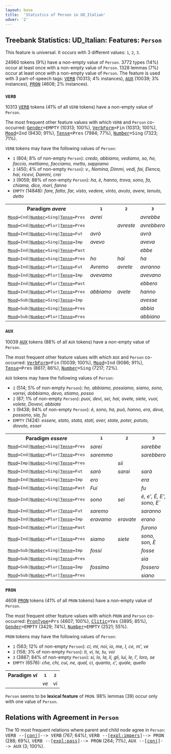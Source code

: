 ```yaml
---
layout: base
title:  'Statistics of Person in UD_Italian'
udver: '2'
---
```


## Treebank Statistics: UD_Italian: Features: `Person`

This feature is universal.
It occurs with 3 different values: `1`, `2`, `3`.

24960 tokens (9%) have a non-empty value of `Person`.
3772 types (14%) occur at least once with a non-empty value of `Person`.
1328 lemmas (7%) occur at least once with a non-empty value of `Person`.
The feature is used with 3 part-of-speech tags: <tt><a href="it-pos-VERB.html">VERB</a></tt> (10313; 4% instances), <tt><a href="it-pos-AUX.html">AUX</a></tt> (10039; 3% instances), <tt><a href="it-pos-PRON.html">PRON</a></tt> (4608; 2% instances).

### `VERB`

10313 <tt><a href="it-pos-VERB.html">VERB</a></tt> tokens (41% of all `VERB` tokens) have a non-empty value of `Person`.

The most frequent other feature values with which `VERB` and `Person` co-occurred: <tt><a href="it-feat-Gender.html">Gender</a></tt><tt>=EMPTY</tt> (10313; 100%), <tt><a href="it-feat-VerbForm.html">VerbForm</a></tt><tt>=Fin</tt> (10313; 100%), <tt><a href="it-feat-Mood.html">Mood</a></tt><tt>=Ind</tt> (9430; 91%), <tt><a href="it-feat-Tense.html">Tense</a></tt><tt>=Pres</tt> (7984; 77%), <tt><a href="it-feat-Number.html">Number</a></tt><tt>=Sing</tt> (7323; 71%).

`VERB` tokens may have the following values of `Person`:

* `1` (804; 8% of non-empty `Person`): <em>credo, abbiamo, vediamo, so, ho, faccio, mettiamo, facciamo, metto, sappiamo</em>
* `2` (450; 4% of non-empty `Person`): <em>v., Nomina, Dimmi, vedi, fai, Elenca, hai, ricevi, Dammi, crei</em>
* `3` (9059; 88% of non-empty `Person`): <em>ha, è, hanno, trova, sono, fa, chiama, dice, morì, fanno</em>
* `EMPTY` (14848): <em>fare, fatto, far, visto, vedere, vinto, avuto, avere, tenuto, detto</em>

<table>
  <tr><th>Paradigm <i>avere</i></th><th><tt>1</tt></th><th><tt>2</tt></th><th><tt>3</tt></th></tr>
  <tr><td><tt><tt><a href="it-feat-Mood.html">Mood</a></tt><tt>=Cnd</tt>|<tt><a href="it-feat-Number.html">Number</a></tt><tt>=Sing</tt>|<tt><a href="it-feat-Tense.html">Tense</a></tt><tt>=Pres</tt></tt></td><td><em>avrei</em></td><td></td><td><em>avrebbe</em></td></tr>
  <tr><td><tt><tt><a href="it-feat-Mood.html">Mood</a></tt><tt>=Cnd</tt>|<tt><a href="it-feat-Number.html">Number</a></tt><tt>=Plur</tt>|<tt><a href="it-feat-Tense.html">Tense</a></tt><tt>=Pres</tt></tt></td><td></td><td><em>avreste</em></td><td><em>avrebbero</em></td></tr>
  <tr><td><tt><tt><a href="it-feat-Mood.html">Mood</a></tt><tt>=Ind</tt>|<tt><a href="it-feat-Number.html">Number</a></tt><tt>=Sing</tt>|<tt><a href="it-feat-Tense.html">Tense</a></tt><tt>=Fut</tt></tt></td><td><em>avrò</em></td><td></td><td><em>avrà</em></td></tr>
  <tr><td><tt><tt><a href="it-feat-Mood.html">Mood</a></tt><tt>=Ind</tt>|<tt><a href="it-feat-Number.html">Number</a></tt><tt>=Sing</tt>|<tt><a href="it-feat-Tense.html">Tense</a></tt><tt>=Imp</tt></tt></td><td><em>avevo</em></td><td></td><td><em>aveva</em></td></tr>
  <tr><td><tt><tt><a href="it-feat-Mood.html">Mood</a></tt><tt>=Ind</tt>|<tt><a href="it-feat-Number.html">Number</a></tt><tt>=Sing</tt>|<tt><a href="it-feat-Tense.html">Tense</a></tt><tt>=Past</tt></tt></td><td></td><td></td><td><em>ebbe</em></td></tr>
  <tr><td><tt><tt><a href="it-feat-Mood.html">Mood</a></tt><tt>=Ind</tt>|<tt><a href="it-feat-Number.html">Number</a></tt><tt>=Sing</tt>|<tt><a href="it-feat-Tense.html">Tense</a></tt><tt>=Pres</tt></tt></td><td><em>ho</em></td><td><em>hai</em></td><td><em>ha</em></td></tr>
  <tr><td><tt><tt><a href="it-feat-Mood.html">Mood</a></tt><tt>=Ind</tt>|<tt><a href="it-feat-Number.html">Number</a></tt><tt>=Plur</tt>|<tt><a href="it-feat-Tense.html">Tense</a></tt><tt>=Fut</tt></tt></td><td><em>Avremo</em></td><td><em>avrete</em></td><td><em>avranno</em></td></tr>
  <tr><td><tt><tt><a href="it-feat-Mood.html">Mood</a></tt><tt>=Ind</tt>|<tt><a href="it-feat-Number.html">Number</a></tt><tt>=Plur</tt>|<tt><a href="it-feat-Tense.html">Tense</a></tt><tt>=Imp</tt></tt></td><td><em>avevamo</em></td><td></td><td><em>avevano</em></td></tr>
  <tr><td><tt><tt><a href="it-feat-Mood.html">Mood</a></tt><tt>=Ind</tt>|<tt><a href="it-feat-Number.html">Number</a></tt><tt>=Plur</tt>|<tt><a href="it-feat-Tense.html">Tense</a></tt><tt>=Past</tt></tt></td><td></td><td></td><td><em>ebbero</em></td></tr>
  <tr><td><tt><tt><a href="it-feat-Mood.html">Mood</a></tt><tt>=Ind</tt>|<tt><a href="it-feat-Number.html">Number</a></tt><tt>=Plur</tt>|<tt><a href="it-feat-Tense.html">Tense</a></tt><tt>=Pres</tt></tt></td><td><em>abbiamo</em></td><td><em>avete</em></td><td><em>hanno</em></td></tr>
  <tr><td><tt><tt><a href="it-feat-Mood.html">Mood</a></tt><tt>=Sub</tt>|<tt><a href="it-feat-Number.html">Number</a></tt><tt>=Sing</tt>|<tt><a href="it-feat-Tense.html">Tense</a></tt><tt>=Imp</tt></tt></td><td></td><td></td><td><em>avesse</em></td></tr>
  <tr><td><tt><tt><a href="it-feat-Mood.html">Mood</a></tt><tt>=Sub</tt>|<tt><a href="it-feat-Number.html">Number</a></tt><tt>=Sing</tt>|<tt><a href="it-feat-Tense.html">Tense</a></tt><tt>=Pres</tt></tt></td><td></td><td></td><td><em>abbia</em></td></tr>
  <tr><td><tt><tt><a href="it-feat-Mood.html">Mood</a></tt><tt>=Sub</tt>|<tt><a href="it-feat-Number.html">Number</a></tt><tt>=Plur</tt>|<tt><a href="it-feat-Tense.html">Tense</a></tt><tt>=Pres</tt></tt></td><td></td><td></td><td><em>abbiano</em></td></tr>
</table>

### `AUX`

10039 <tt><a href="it-pos-AUX.html">AUX</a></tt> tokens (88% of all `AUX` tokens) have a non-empty value of `Person`.

The most frequent other feature values with which `AUX` and `Person` co-occurred: <tt><a href="it-feat-VerbForm.html">VerbForm</a></tt><tt>=Fin</tt> (10039; 100%), <tt><a href="it-feat-Mood.html">Mood</a></tt><tt>=Ind</tt> (9086; 91%), <tt><a href="it-feat-Tense.html">Tense</a></tt><tt>=Pres</tt> (8617; 86%), <tt><a href="it-feat-Number.html">Number</a></tt><tt>=Sing</tt> (7217; 72%).

`AUX` tokens may have the following values of `Person`:

* `1` (514; 5% of non-empty `Person`): <em>ho, abbiamo, possiamo, siamo, sono, vorrei, dobbiamo, devo, stiamo, posso</em>
* `2` (87; 1% of non-empty `Person`): <em>puoi, devi, sei, hai, avete, siete, vuoi, volete, Dovevi, abbiate</em>
* `3` (9438; 94% of non-empty `Person`): <em>è, sono, ha, può, hanno, era, deve, possono, sia, fu</em>
* `EMPTY` (1424): <em>essere, stato, stata, stati, aver, state, poter, potuto, dovuto, esser</em>

<table>
  <tr><th>Paradigm <i>essere</i></th><th><tt>1</tt></th><th><tt>2</tt></th><th><tt>3</tt></th></tr>
  <tr><td><tt><tt><a href="it-feat-Mood.html">Mood</a></tt><tt>=Cnd</tt>|<tt><a href="it-feat-Number.html">Number</a></tt><tt>=Sing</tt>|<tt><a href="it-feat-Tense.html">Tense</a></tt><tt>=Pres</tt></tt></td><td><em>sarei</em></td><td></td><td><em>sarebbe</em></td></tr>
  <tr><td><tt><tt><a href="it-feat-Mood.html">Mood</a></tt><tt>=Cnd</tt>|<tt><a href="it-feat-Number.html">Number</a></tt><tt>=Plur</tt>|<tt><a href="it-feat-Tense.html">Tense</a></tt><tt>=Pres</tt></tt></td><td><em>saremmo</em></td><td></td><td><em>sarebbero</em></td></tr>
  <tr><td><tt><tt><a href="it-feat-Mood.html">Mood</a></tt><tt>=Imp</tt>|<tt><a href="it-feat-Number.html">Number</a></tt><tt>=Sing</tt>|<tt><a href="it-feat-Tense.html">Tense</a></tt><tt>=Pres</tt></tt></td><td></td><td><em>sii</em></td><td></td></tr>
  <tr><td><tt><tt><a href="it-feat-Mood.html">Mood</a></tt><tt>=Ind</tt>|<tt><a href="it-feat-Number.html">Number</a></tt><tt>=Sing</tt>|<tt><a href="it-feat-Tense.html">Tense</a></tt><tt>=Fut</tt></tt></td><td><em>sarò</em></td><td><em>sarai</em></td><td><em>sarà</em></td></tr>
  <tr><td><tt><tt><a href="it-feat-Mood.html">Mood</a></tt><tt>=Ind</tt>|<tt><a href="it-feat-Number.html">Number</a></tt><tt>=Sing</tt>|<tt><a href="it-feat-Tense.html">Tense</a></tt><tt>=Imp</tt></tt></td><td><em>ero</em></td><td></td><td><em>era</em></td></tr>
  <tr><td><tt><tt><a href="it-feat-Mood.html">Mood</a></tt><tt>=Ind</tt>|<tt><a href="it-feat-Number.html">Number</a></tt><tt>=Sing</tt>|<tt><a href="it-feat-Tense.html">Tense</a></tt><tt>=Past</tt></tt></td><td><em>Fui</em></td><td></td><td><em>fu</em></td></tr>
  <tr><td><tt><tt><a href="it-feat-Mood.html">Mood</a></tt><tt>=Ind</tt>|<tt><a href="it-feat-Number.html">Number</a></tt><tt>=Sing</tt>|<tt><a href="it-feat-Tense.html">Tense</a></tt><tt>=Pres</tt></tt></td><td><em>sono</em></td><td><em>sei</em></td><td><em>è, e', É, E’, sono, E`</em></td></tr>
  <tr><td><tt><tt><a href="it-feat-Mood.html">Mood</a></tt><tt>=Ind</tt>|<tt><a href="it-feat-Number.html">Number</a></tt><tt>=Plur</tt>|<tt><a href="it-feat-Tense.html">Tense</a></tt><tt>=Fut</tt></tt></td><td><em>saremo</em></td><td></td><td><em>saranno</em></td></tr>
  <tr><td><tt><tt><a href="it-feat-Mood.html">Mood</a></tt><tt>=Ind</tt>|<tt><a href="it-feat-Number.html">Number</a></tt><tt>=Plur</tt>|<tt><a href="it-feat-Tense.html">Tense</a></tt><tt>=Imp</tt></tt></td><td><em>eravamo</em></td><td><em>eravate</em></td><td><em>erano</em></td></tr>
  <tr><td><tt><tt><a href="it-feat-Mood.html">Mood</a></tt><tt>=Ind</tt>|<tt><a href="it-feat-Number.html">Number</a></tt><tt>=Plur</tt>|<tt><a href="it-feat-Tense.html">Tense</a></tt><tt>=Past</tt></tt></td><td></td><td></td><td><em>furono</em></td></tr>
  <tr><td><tt><tt><a href="it-feat-Mood.html">Mood</a></tt><tt>=Ind</tt>|<tt><a href="it-feat-Number.html">Number</a></tt><tt>=Plur</tt>|<tt><a href="it-feat-Tense.html">Tense</a></tt><tt>=Pres</tt></tt></td><td><em>siamo</em></td><td><em>siete</em></td><td><em>sono, son, È</em></td></tr>
  <tr><td><tt><tt><a href="it-feat-Mood.html">Mood</a></tt><tt>=Sub</tt>|<tt><a href="it-feat-Number.html">Number</a></tt><tt>=Sing</tt>|<tt><a href="it-feat-Tense.html">Tense</a></tt><tt>=Imp</tt></tt></td><td><em>fossi</em></td><td></td><td><em>fosse</em></td></tr>
  <tr><td><tt><tt><a href="it-feat-Mood.html">Mood</a></tt><tt>=Sub</tt>|<tt><a href="it-feat-Number.html">Number</a></tt><tt>=Sing</tt>|<tt><a href="it-feat-Tense.html">Tense</a></tt><tt>=Pres</tt></tt></td><td></td><td></td><td><em>sia</em></td></tr>
  <tr><td><tt><tt><a href="it-feat-Mood.html">Mood</a></tt><tt>=Sub</tt>|<tt><a href="it-feat-Number.html">Number</a></tt><tt>=Plur</tt>|<tt><a href="it-feat-Tense.html">Tense</a></tt><tt>=Imp</tt></tt></td><td><em>fossimo</em></td><td></td><td><em>fossero</em></td></tr>
  <tr><td><tt><tt><a href="it-feat-Mood.html">Mood</a></tt><tt>=Sub</tt>|<tt><a href="it-feat-Number.html">Number</a></tt><tt>=Plur</tt>|<tt><a href="it-feat-Tense.html">Tense</a></tt><tt>=Pres</tt></tt></td><td></td><td></td><td><em>siano</em></td></tr>
</table>

### `PRON`

4608 <tt><a href="it-pos-PRON.html">PRON</a></tt> tokens (41% of all `PRON` tokens) have a non-empty value of `Person`.

The most frequent other feature values with which `PRON` and `Person` co-occurred: <tt><a href="it-feat-PronType.html">PronType</a></tt><tt>=Prs</tt> (4607; 100%), <tt><a href="it-feat-Clitic.html">Clitic</a></tt><tt>=Yes</tt> (3895; 85%), <tt><a href="it-feat-Gender.html">Gender</a></tt><tt>=EMPTY</tt> (3429; 74%), <tt><a href="it-feat-Number.html">Number</a></tt><tt>=EMPTY</tt> (2521; 55%).

`PRON` tokens may have the following values of `Person`:

* `1` (563; 12% of non-empty `Person`): <em>ci, mi, noi, io, me, I, ce, m', ve</em>
* `2` (158; 3% of non-empty `Person`): <em>ti, vi, te, tu, voi</em>
* `3` (3887; 84% of non-empty `Person`): <em>si, lo, la, li, gli, lui, le, l', loro, se</em>
* `EMPTY` (6576): <em>che, chi, cui, ne, qual, ci, quanto, c', quale, quello</em>

<table>
  <tr><th>Paradigm <i>vi</i></th><th><tt>1</tt></th><th><tt>2</tt></th></tr>
  <tr><td><tt></tt></td><td><em>ve</em></td><td><em>vi</em></td></tr>
</table>

`Person` seems to be **lexical feature** of `PRON`. 98% lemmas (39) occur only with one value of `Person`.

## Relations with Agreement in `Person`

The 10 most frequent relations where parent and child node agree in `Person`:
<tt>VERB --[<tt><a href="it-dep-conj.html">conj</a></tt>]--> VERB</tt> (767; 64%),
<tt>VERB --[<tt><a href="it-dep-expl-impers.html">expl:impers</a></tt>]--> PRON</tt> (288; 69%),
<tt>VERB --[<tt><a href="it-dep-expl-pass.html">expl:pass</a></tt>]--> PRON</tt> (264; 71%),
<tt>AUX --[<tt><a href="it-dep-conj.html">conj</a></tt>]--> AUX</tt> (3; 100%).

